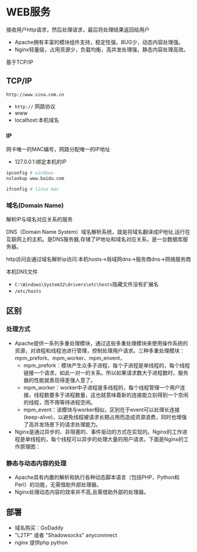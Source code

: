# WEB服务

接收用户http请求，然后处理请求，最后将处理结果返回给用户

- Apache拥有丰富的模块组件支持，稳定性强，BUG少，动态内容处理强。
- Nginx轻量级，占用资源少，负载均衡，高并发处理强，静态内容处理高效。

基于TCP/IP

## TCP/IP

`http://www.sina.com.cn`

* `http://` 网路协议
* www
* localhost:本机域名

### IP

网卡唯一的MAC编号，网路分配唯一的IP地址

* 127.0.0.1:绑定本机的IP

```sh
ipconfig # windows
nslookup www.baidu.com

ifconfig # linux mac
```

### 域名(Domain Name)

解析IP与域名对应关系的服务

DNS（Domain Name System）域名解析系统，就是将域名翻译成IP地址,运行在互联网上的主机。是DNS服务器,存储了IP地址和域名对应关系，是一台数据库服务器。

http访问会通过域名解析ip访问:本机hosts->局域网dns->服务商dns->网络服务商

本机DNS文件

* `C:\Windows\System32\drivers\etc\hosts`隐藏文件没有扩展名
* `/etc/hosts`

## 区别

### 处理方式

* Apache提供一系列多重处理模块，通过这些多重处理模块来使用操作系统的资源，对进程和线程池进行管理，控制处理用户请求。三种多重处理模块：mpm_prefork、mpm_worker、mpm_envent，
    - mpm_prefork：模块产生众多子进程，每个子进程是单线程的，每个线程链接一个请求，如此一对一的关系。所以如果请求数大于进程数时，服务器的性能就表现得差强人意了。
    - mpm_worker：worker中子进程是多线程的，每个线程管理一个用户连接。线程数要多于进程数量，这也就意味着新的连接能立刻得到一个空闲的线程，而不用等待进程空闲。
    - mpm_event：该模块与worker相似，区别在于event可以处理长连接(keep-alive)，以避免线程被请求长期占用而造成资源浪费，同时也增强了高并发场景下的请求处理能力。 
* Nginx是通过异步的、非阻塞的、事件驱动的方式在实现的。Nginx的工作进程是单线程的，每个线程可以异步的处理大量的用户请求。下面是Nginx的工作原理图：

### 静态与动态内容的处理

* Apache具有内置的解析和执行各种动态脚本语言（包括PHP，Python和Perl）的功能，无需借助外部处理器。
* Nginx处理动态内容的效率并不高,且需借助外部的处理器。

## 部署

* 域名购买：GoDaddy
* "L2TP" 或者 "Shadowsocks" anyconnnect
* nginx 提供php python

